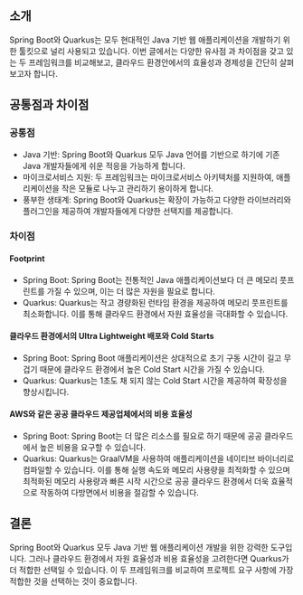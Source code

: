 ## 소개
Spring Boot와 Quarkus는 모두 현대적인 Java 기반 웹 애플리케이션을 개발하기 위한 툴킷으로 널리 사용되고 있습니다. 이번 글에서는 다양한 유사점 과 차이점을 갖고 있는 두 프레임워크를 비교해보고, 클라우드 환경안에서의 효율성과 경제성을 간단히 살펴보고자 합니다.

## 공통점과 차이점
### 공통점
-	Java 기반: Spring Boot와 Quarkus 모두 Java 언어를 기반으로 하기에 기존 Java 개발자들에게 쉬운 적응을 가능하게 합니다.
-	마이크로서비스 지원: 두 프레임워크는 마이크로서비스 아키텍처를 지원하여, 애플리케이션을 작은 모듈로 나누고 관리하기 용이하게 합니다.
-	풍부한 생태계: Spring Boot와 Quarkus는 확장이 가능하고 다양한 라이브러리와 플러그인을 제공하여 개발자들에게 다양한 선택지를 제공합니다.

### 차이점
#### Footprint
-	Spring Boot: Spring Boot는 전통적인 Java 애플리케이션보다 더 큰 메모리 풋프린트를 가질 수 있으며, 이는 더 많은 자원을 필요로 합니다.
-	Quarkus: Quarkus는 작고 경량화된 런타임 환경을 제공하여 메모리 풋프린트를 최소화합니다. 이를 통해 클라우드 환경에서 자원 효율성을 극대화할 수 있습니다.

#### 클라우드 환경에서의 Ultra Lightweight 배포와 Cold Starts
-	Spring Boot: Spring Boot 애플리케이션은 상대적으로 초기 구동 시간이 길고 무겁기 때문에 클라우드 환경에서 높은 Cold Start 시간을 가질 수 있습니다.
-	Quarkus: Quarkus는 1초도 채 되지 않는 Cold Start 시간을 제공하여 확장성을 향상시킵니다.

#### AWS와 같은 공공 클라우드 제공업체에서의 비용 효율성
-	Spring Boot: Spring Boot는 더 많은 리소스를 필요로 하기 때문에 공공 클라우드에서 높은 비용을 요구할 수 있습니다.
-	Quarkus: Quarkus는 GraalVM을 사용하여 애플리케이션을 네이티브 바이너리로 컴파일할 수 있습니다. 이를 통해 실행 속도와 메모리 사용량을 최적화할 수 있으며 최적화된 메모리 사용량과 빠른 시작 시간으로 공공 클라우드 환경에서 더욱 효율적으로 작동하여 다방면에서 비용을 절감할 수 있습니다.

## 결론
Spring Boot와 Quarkus 모두 Java 기반 웹 애플리케이션 개발을 위한 강력한 도구입니다. 그러나 클라우드 환경에서 자원 효율성과 비용 효율성을 고려한다면 Quarkus가 더 적합한 선택일 수 있습니다. 이 두 프레임워크를 비교하여 프로젝트 요구 사항에 가장 적합한 것을 선택하는 것이 중요합니다.
